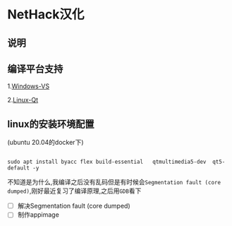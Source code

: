 # NetHack汉化

## 说明

## 编译平台支持

1.[Windows-VS](https://github.com/SunnyEric/NetHack-cn/blob/NetHack-cn/NetHack/sys/winnt/Windows-VS%E7%BC%96%E8%AF%91%E8%AF%B4%E6%98%8E.txt)

2.[Linux-Qt](https://github.com/SunnyEric/NetHack-cn/blob/NetHack-cn/NetHack/win/Qt4/Linux-Qt%E7%BC%96%E8%AF%91%E8%AF%B4%E6%98%8E.txt)

## linux的安装环境配置

(ubuntu 20.04的docker下)

```shellscript

sudo apt install byacc flex build-essential   qtmultimedia5-dev  qt5-default -y

```
不知道是为什么,我编译之后没有乱码但是有时候会`Segmentation fault (core dumped)`,刚好最近复习了编译原理,之后用`GDB`看下

- [ ] 解决Segmentation fault (core dumped)
- [ ] 制作appimage

